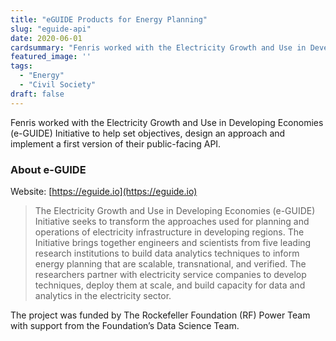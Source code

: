 ```yaml
---
title: "eGUIDE Products for Energy Planning"
slug: "eguide-api"
date: 2020-06-01
cardsummary: "Fenris worked with the Electricity Growth and Use in Developing Economies (e-GUIDE) Initiative to help set objectives, design an approach and implement a first version of their public-facing API."
featured_image: ''
tags:
  - "Energy"
  - "Civil Society"
draft: false
---
```

Fenris worked with the Electricity Growth and Use in Developing Economies (e-GUIDE) Initiative to help set objectives, design an approach and implement a first version of their public-facing API.

<!--more-->

### About e-GUIDE
Website: [https://eguide.io](https://eguide.io)

>The Electricity Growth and Use in Developing Economies (e-GUIDE) Initiative seeks to transform the approaches used for planning and operations of electricity infrastructure in developing regions. The Initiative brings together engineers and scientists from five leading research institutions to build data analytics techniques to inform energy planning that are scalable, transnational, and verified. The researchers partner with electricity service companies to develop techniques, deploy them at scale, and build capacity for data and analytics in the electricity sector.

The project was funded by The Rockefeller Foundation (RF) Power Team with support from the Foundation’s Data Science Team.


